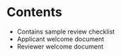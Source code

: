 # Contents

- Contains sample review checklist
- Applicant welcome document
- Reviewer welcome document
